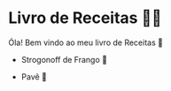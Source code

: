 # Livro de Receitas :woman_cook: #

Óla! Bem vindo ao meu livro de Receitas :wave:

- Strogonoff de Frango :hatched_chick:

- Pavê :cake:

  
  
  



